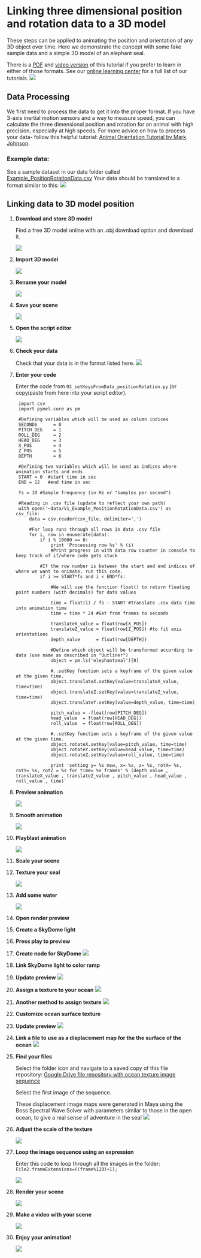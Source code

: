 # Linking three dimensional position and rotation data to a 3D model
These steps can be applied to animating the position and orientation of any 3D object over time. Here we demonstrate the concept with some fake sample data and a simple 3D model of an elephant seal.

There is a [PDF](https://drive.google.com/file/d/1Zm0K7j4koVARX3nUgLMaKWe7GX1JuIE0/view) and [video version](https://www.youtube.com/watch?v=gSccR7FzP0Q&feature=emb_imp_woyt) of this tutorial if you prefer to learn in either of those formats. See our [online learning center](https://www.jessiekb.com/resources) for a full list of our tutorials.
[![](images/2021-05-29-18-36-14_PositionRotation_Video.png)](https://www.youtube.com/watch?v=gSccR7FzP0Q&feature=emb_imp_woyt)

## Data Processing
We first need to process the data to get it into the proper format. If you have 3-axis inertial motion sensors and a way to measure speed, you can calculate the three dimensional position and rotation for an animal with high precision, especially at high speeds. For more advice on how to process your data- follow this helpful tutorial: [Animal Orientation Tutorial by Mark Johnson](https://synergy.st-andrews.ac.uk/soundtags/files/2013/01/animal_orientation_tutorial.pdf).

### Example data:

See a sample dataset in our data folder called [Example_PositionRotationData.csv](data/Example_PositionRotationData.csv)
Your data should be translated to a format similar to this:
![](images/2021-05-29-17-56-19_Example_PositionRotationData.png)

## Linking data to 3D model position

1. **Download and store 3D model**

    Find a free 3D model online with an .obj download option and download it. 

    ![](images/2021-05-29-18-00-03_PositionRotation_Step1.png)

1. **Import 3D model**

    ![](images/2021-05-29-18-03-05_PositionRotation_step2.png)

1. **Rename your model**

    ![](images/2021-05-29-18-04-00_PositionRotation_step3.png)

1. **Save your scene**

    ![](images/2021-05-29-18-04-47_PositionRotation_step4.png)

1. **Open the script editor**

    ![](images/2021-05-29-18-05-41_PositionRotation_step5.png)

1. **Check your data**

    Check that your data is in the format listed here.
    ![](images/2021-05-29-17-56-19_Example_PositionRotationData.png)

1. **Enter your code**

    Enter the code from `03_setKeysFromData_positionRotation.py` (or copy/paste from here into your script editor).

        import csv
        import pymel.core as pm

        #Defining variables which will be used as column indices
        SECONDS      = 0
        PITCH_DEG    = 1
        ROLL_DEG     = 2
        HEAD_DEG     = 3
        X_POS        = 4
        Z_POS        = 5
        DEPTH        = 6
        
        #Defining two variables which will be used as indices where animation starts and ends 
        START = 0  #start time in sec
        END = 12   #end time in sec

        fs = 10 #Sample frequency (in Hz or "samples per second")

        #Reading in .csv file (update to reflect your own path)
        with open('~data/V1_Example_PositionRotationData.csv') as csv_file:
            data = csv.reader(csv_file, delimiter=',')
            
            #For loop runs through all rows in data .csv file
            for i, row in enumerate(data):
                if i % 10000 == 0:
                    print 'Processing row %s' % (i)
                    #Print progress in with data row counter in console to keep track of if/where code gets stuck
                        
                #If the row number is between the start and end indices of where we want to animate, run this code.        
                if i >= START*fs and i < END*fs: 
                    
                    #We will use the function float() to return floating point numbers (with decimals) for data values
                    
                    time = float(i) / fs - START #Translate .csv data time into animation time
                    time = time * 24 #Get from frames to seconds
                    
                    translateX_value = float(row[X_POS])
                    translateZ_value = float(row[Z_POS]) #to fit axis orientations
                    depth_value      = float(row[DEPTH])
                    
                    #Define which object will be transformed according to data (use name as described in "Outliner")
                    object = pm.ls('elephantseal')[0] 
                    
                    #..setKey function sets a keyframe of the given value at the given time.
                    object.translateX.setKey(value=translateX_value, time=time)
                    object.translateZ.setKey(value=translateZ_value, time=time)
                    object.translateY.setKey(value=depth_value, time=time)
                    
                    pitch_value = -float(row[PITCH_DEG]) 
                    head_value  = float(row[HEAD_DEG])
                    roll_value  = float(row[ROLL_DEG])
                    
                    #..setKey function sets a keyframe of the given value at the given time.
                    object.rotateX.setKey(value=pitch_value, time=time)
                    object.rotateY.setKey(value=head_value, time=time)
                    object.rotateZ.setKey(value=roll_value, time=time)

                    print 'setting y= %s msw, x= %s, z= %s, rotX= %s, rotY= %s, rotZ = %s for time= %s frames' % (depth_value , translateX_value , translateZ_value , pitch_value , head_value , roll_value , time)`

1. **Preview animation**

    ![](images/2021-05-29-18-10-53_PositionRotation_step8.png)

1. **Smooth animation**

    ![](images/2021-05-29-18-11-27_PositionRotation_step9.png)

1. **Playblast animation**

    ![](images/2021-05-29-18-12-53_PositionRotation_step10.png)

1. **Scale your scene**
1. **Texture your seal**

    ![](images/2021-05-29-18-14-04_PositionRotation_step11_12.png)

1. **Add some water**

    ![](images/2021-05-29-18-14-48_PositionRotation_step13.png)

1. **Open render preview**
1. **Create a SkyDome light**
1. **Press play to preview**
1. **Create node for SkyDome**
    ![](images/2021-05-29-18-17-59_PositionRotation_step14_15_16_17.png)

1. **Link SkyDome light to color ramp**
1. **Update preview**
    ![](images/2021-05-29-18-20-57_PositionRotation_step18_19.png)

1. **Assign a texture to your ocean**
    ![](images/2021-05-29-18-21-44_PositionRotation_step20.png)

1. **Another method to assign texture**
    ![](images/2021-05-29-18-22-36_PositionRotation_step21.png)

1. **Customize ocean surface texture**
1. **Update preview**
    ![](images/2021-05-29-18-23-24_step22_23.png)

1. **Link a file to use as a displacement map for the the surface of the ocean**
    ![](images/2021-05-29-18-24-18_PositionRotation_step24.png)

1. **Find your files**

    Select the folder icon and navigate to a saved copy of this file repository: [Google Drive file repository with ocean texture image sequence](https://drive.google.com/open?id=1bBsvTaLZItFbBCJkwwiwc2Rr9Ov4nPj-&authuser=jmkendal%40ucsc.edu&usp=drive_fs)

    Select the first image of the sequence.

    These displacement image maps were generated in Maya using the Boss Spectral Wave Solver with parameters similar to those in the open ocean, to give a real sense of adventure in the sea!
    ![](images/2021-05-29-18-25-20_PositionRotation_step25.png)

1. **Adjust the scale of the texture**

    ![](images/2021-05-29-18-40-35_PositionRotation_step26.png)

1. **Loop the image sequence using an expression**

    Enter this code to loop through all the images in the folder:
    `File2.frameExtensions=((frame%120)+1);`

    ![](images/2021-05-29-18-41-24_PositionRotation_step27.png)

1. **Render your scene**

    ![](images/2021-05-29-18-43-34_PositionRotation_step28.png)

1. **Make a video with your scene**

    ![](images/2021-05-29-18-44-34_PositionRotation_step29.png)

1. **Enjoy your animation!**

    ![](images/2021-05-29-18-45-59_PositionRotation_step30.png)



